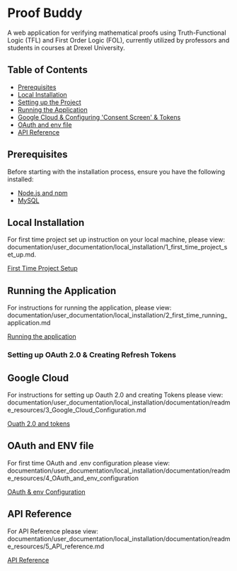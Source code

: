 # Proof Buddy
A web application for verifying mathematical proofs using Truth-Functional Logic (TFL) and First Order Logic (FOL), currently utilized by professors and students in courses at Drexel University.

## Table of Contents
- [Prerequisites](#prerequisites)
- [Local Installation](#Local-Installation)
- [Setting up the Project](#setting-up-the-project)
- [Running the Application](#running-the-application)
- [Google Cloud & Configuring 'Consent Screen' & Tokens](#Google-Cloud)
- [OAuth and env file](#OAuth-and-ENV-file)
- [API Reference](#api-reference)

## Prerequisites



Before starting with the installation process, ensure you have the following installed:

- [Node.js and npm](https://nodejs.org/en/download/)
- [MySQL](https://dev.mysql.com/downloads/installer/)


## Local Installation

For first time project set up instruction on your local machine, please view: documentation/user_documentation/local_installation/1_first_time_project_set_up.md. 

[First Time Project Setup](documentation/user_documentation/local_installation/documentation/readme_resources/1_first_time_project_set_up.md)


## Running the Application

For instructions for running the application, please view: documentation/user_documentation/local_installation/2_first_time_running_application.md

[Running the application](documentation/user_documentation/local_installation/documentation/readme_resources/2_first_time_running_application.md)

### Setting up OAuth 2.0 & Creating Refresh Tokens

## Google Cloud

For instructions for setting up Oauth 2.0 and creating Tokens please view: documentation/user_documentation/local_installation/documentation/readme_resources/3_Google_Cloud_Configuration.md

[Ouath 2.0 and tokens](documentation/user_documentation/local_installation/documentation/readme_resources/3_Google_Cloud_Configuration.md)



## OAuth and ENV file

For first time OAuth and .env configuration please view: documentation/user_documentation/local_installation/documentation/readme_resources/4_OAuth_and_env_configuration

[OAuth & env Configuration](documentation/user_documentation/local_installation/documentation/readme_resources/4_OAuth_and_env_configuration.md)

## API Reference

For API Reference please view: documentation/user_documentation/local_installation/documentation/readme_resources/5_API_reference.md


[API Reference](documentation/user_documentation/local_installation/documentation/readme_resources/5_API_reference.md)
